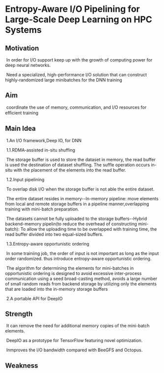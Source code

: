 # Entropy-Aware I/O Pipelining for Large-Scale Deep Learning on HPC Systems

## Motivation

​	In order for I/O support keep up with the growth of computing power for deep neural networks.

​	Need  a specialized, high-performance I/O solution that can construct highly-randomized large minibatches for the DNN training

## Aim

​	coordinate the use of memory, communication, and I/O resources for efﬁcient training

## Main Idea

​	1.An I/O framework,Deep IO, for DNN

​		1.1.RDMA-assisted in-situ shuffing

​		The storage buffer is used to store the dataset in memory, the read buffer is used the destination of dataset shuffling. The suffle operation occurs in-situ with the placement of the elements into the read buffer.

​		1.2.Input pipelining

​		To overlap disk I/O when the storage buffer is not able the entire dataset.

​			The entire dataset resides in memory--In-memory pipeline: move elements from local and remote storage buffers in a pipeline manner,overlapping training with mini-batch preparation.

​			The datasets cannot be fully uploaded to the storage buffers--Hybrid backend-memory pipelin(to reduce the overhead of constructing mini-batch): To allow the uploading time to be overlapped with training time, the read buffer divided into two equal-sized buffers.

​		1.3.Entropy-aware opportunistic ordering

​		In some trainiing job, the order of input is not important as long as the input order randomized. thus introduce entropy-aware opportunistic ordering.

​		The algorithm for determining the elements for mini-batches in opportunistic ordering is designed to avoid excessive inter-process communication using a seed broad-casting method, avoids a large number of small random reads from backend storage by utilizing only the elements that are loaded into the in-memory storage buffers

​	2.A portable API for DeepIO



## Strength

​		It can remove the need for additional memory copies of the mini-batch elements.

​		DeepIO as a prototype for TensorFlow featuring novel optimization.

​		Inmproves the I/O bandwidth compared with BeeGFS and Octopus.

## Weakness

